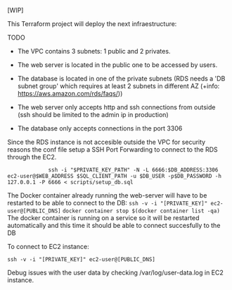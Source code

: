 [WIP]

This Terraform project will deploy the next infraestructure:

TODO

- The VPC contains 3 subnets: 1 public and 2 privates.
- The web server is located in the public one to be accessed by users.
- The database is located in one of the private subnets 
(RDS needs a 'DB subnet group' which requires at least 2 subnets in different AZ (+info: https://aws.amazon.com/rds/faqs/))

- The web server only accepts http and ssh connections from outside (ssh should be limited to the admin ip in production)
- The database only accepts connections in the port 3306

Since the RDS instance is not accesible outside the VPC for security reasons the conf file setup a SSH Port Forwarding to connect to the RDS through the EC2.

 `             ssh -i "$PRIVATE_KEY_PATH" -N -L 6666:$DB_ADDRESS:3306 ec2-user@$WEB_ADDRESS
              $SQL_CLIENT_PATH -u $DB_USER -p$DB_PASSWORD -h 127.0.0.1 -P 6666 < scripts/setup_db.sql`

 The Docker container already running the web-server will have to be restarted to be able to connect to the DB:
            `ssh -v -i "[PRIVATE_KEY]" ec2-user@[PUBLIC_DNS]`
            `docker container stop $(docker container list -qa)` 
 The docker container is running on a service so it will be restarted automatically and this time it should be able to connect succesfully to the DB           




To connect to EC2 instance: 

`ssh -v -i "[PRIVATE_KEY]" ec2-user@[PUBLIC_DNS]`




Debug issues with the user data by checking /var/log/user-data.log in EC2 instance.